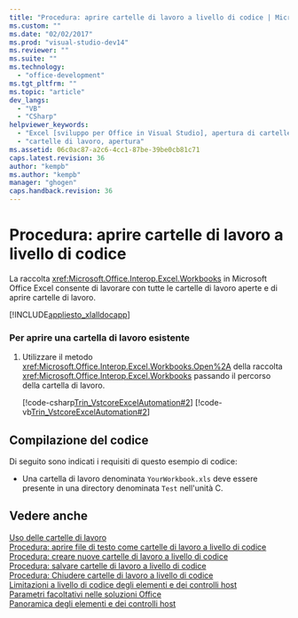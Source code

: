 ```yaml
---
title: "Procedura: aprire cartelle di lavoro a livello di codice | Microsoft Docs"
ms.custom: ""
ms.date: "02/02/2017"
ms.prod: "visual-studio-dev14"
ms.reviewer: ""
ms.suite: ""
ms.technology: 
  - "office-development"
ms.tgt_pltfrm: ""
ms.topic: "article"
dev_langs: 
  - "VB"
  - "CSharp"
helpviewer_keywords: 
  - "Excel [sviluppo per Office in Visual Studio], apertura di cartelle di lavoro"
  - "cartelle di lavoro, apertura"
ms.assetid: 06c0ac87-a2c6-4cc1-87be-39be0cb81c71
caps.latest.revision: 36
author: "kempb"
ms.author: "kempb"
manager: "ghogen"
caps.handback.revision: 36
---
```

# Procedura: aprire cartelle di lavoro a livello di codice
  La raccolta <xref:Microsoft.Office.Interop.Excel.Workbooks> in Microsoft Office Excel consente di lavorare con tutte le cartelle di lavoro aperte e di aprire cartelle di lavoro.  
  
 [!INCLUDE[appliesto_xlalldocapp](../vsto/includes/appliesto-xlalldocapp-md.md)]  
  
### Per aprire una cartella di lavoro esistente  
  
1.  Utilizzare il metodo <xref:Microsoft.Office.Interop.Excel.Workbooks.Open%2A> della raccolta <xref:Microsoft.Office.Interop.Excel.Workbooks> passando il percorso della cartella di lavoro.  
  
     [!code-csharp[Trin_VstcoreExcelAutomation#2](../snippets/csharp/VS_Snippets_OfficeSP/Trin_VstcoreExcelAutomation/CS/Sheet1.cs#2)]
     [!code-vb[Trin_VstcoreExcelAutomation#2](../snippets/visualbasic/VS_Snippets_OfficeSP/Trin_VstcoreExcelAutomation/VB/Sheet1.vb#2)]  
  
## Compilazione del codice  
 Di seguito sono indicati i requisiti di questo esempio di codice:  
  
-   Una cartella di lavoro denominata `YourWorkbook.xls` deve essere presente in una directory denominata `Test` nell'unità C.  
  
## Vedere anche  
 [Uso delle cartelle di lavoro](../vsto/working-with-workbooks.md)   
 [Procedura: aprire file di testo come cartelle di lavoro a livello di codice](../vsto/how-to-programmatically-open-text-files-as-workbooks.md)   
 [Procedura: creare nuove cartelle di lavoro a livello di codice](../vsto/how-to-programmatically-create-new-workbooks.md)   
 [Procedura: salvare cartelle di lavoro a livello di codice](../vsto/how-to-programmatically-save-workbooks.md)   
 [Procedura: Chiudere cartelle di lavoro a livello di codice](../vsto/how-to-programmatically-close-workbooks.md)   
 [Limitazioni a livello di codice degli elementi e dei controlli host](../vsto/programmatic-limitations-of-host-items-and-host-controls.md)   
 [Parametri facoltativi nelle soluzioni Office](../vsto/optional-parameters-in-office-solutions.md)   
 [Panoramica degli elementi e dei controlli host](../vsto/host-items-and-host-controls-overview.md)  
  
  